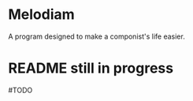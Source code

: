 # Melodiam
A program designed to make a componist's life easier.

# README still in progress


#TODO
